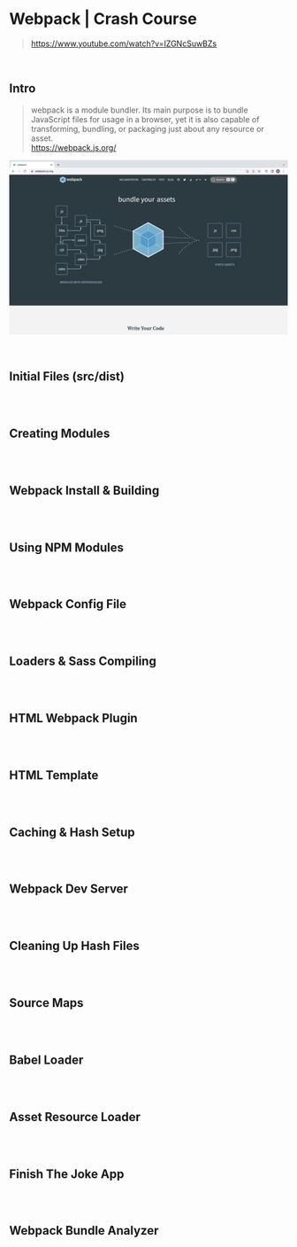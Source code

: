 # Webpack | Crash Course

> https://www.youtube.com/watch?v=IZGNcSuwBZs

<br/>

## Intro

> webpack is a module bundler. Its main purpose is to bundle JavaScript files for usage in a browser, yet it is also capable of transforming, bundling, or packaging just about any resource or asset. <br/> https://webpack.js.org/

![00-intro.jpg](./_preview/00-intro.jpg)

<br/>

## Initial Files (src/dist)

```js

```

<br/>

## Creating Modules

```js

```

<br/>

## Webpack Install & Building

```js

```

<br/>

## Using NPM Modules

```js

```

<br/>

## Webpack Config File

```js

```

<br/>

## Loaders & Sass Compiling

```js

```

<br/>

## HTML Webpack Plugin

```js

```

<br/>

## HTML Template

```js

```

<br/>

## Caching & Hash Setup

```js

```

<br/>

## Webpack Dev Server

```js

```

<br/>

## Cleaning Up Hash Files

```js

```

<br/>

## Source Maps

```js

```

<br/>

## Babel Loader

```js

```

<br/>

## Asset Resource Loader

```js

```

<br/>

## Finish The Joke App

```js

```

<br/>

## Webpack Bundle Analyzer

```js

```
